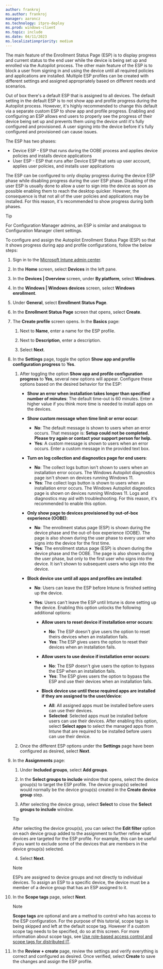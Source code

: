 ```yaml
---
author: frankroj
ms.author: frankroj
manager: aaroncz
ms.technology: itpro-deploy
ms.prod: windows-client
ms.topic: include
ms.date: 04/11/2023
ms.localizationpriority: medium
---
```


<!-- This file is shared by the following articles:

azure-ad-join-esp.md
hybrid-azure-ad-join-esp.md
self-deploying-esp.md

Headings are driven by article context. -->

The main feature of the Enrollment Status Page (ESP) is to display progress and current status to the end user while the device is being set up and enrolled via the Autopilot process. The other main feature of the ESP is to block a user from signing in and using the device until all required policies and applications are installed. Multiple ESP profiles can be created with different settings and assigned appropriately based on different needs and scenarios.

Out of box there's a default ESP that is assigned to all devices. The default setting in the default ESP is to not show app and profile progress during the Autopilot process. However, it's highly recommended to change this default via a separate custom ESP to show app and profile progress. Enabling and configuring an ESP allows end users to properly see the progress of their device being set up and prevents them using the device until it's fully configured and provisioned. A user signing into the device before it's fully configured and provisioned can cause issues.

The ESP has two phases:

- Device ESP - ESP that runs during the OOBE process and applies device policies and installs device applications
- User ESP - ESP that runs after Device ESP that sets up user account, applies user policies, and installs user applications

The ESP can be configured to only display progress during the device ESP phase while disabling progress during the user ESP phase. Disabling of the user ESP is usually done to allow a user to sign into the device as soon as possible enabling them to reach the desktop quicker. However, the consequence is that not all of the user policies and applications may be installed. For this reason, it's recommended to show progress during both phases.

> [!TIP]
> For Configuration Manager admins, an ESP is similar and analogous to Configuration Manager client settings.

To configure and assign the Autopilot Enrollment Status Page (ESP) so that it shows progress during app and profile configurations, follow the below steps:

1. Sign in to the [Microsoft Intune admin center](https://go.microsoft.com/fwlink/?linkid=2109431).

2. In the **Home** screen, select **Devices** in the left pane.

3. In the **Devices | Overview** screen, under **By platform**, select **Windows**.

4. In the **Windows | Windows devices** screen, select **Windows enrollment**.

5. Under **General**, select **Enrollment Status Page**.

6. In the **Enrollment Status Page** screen that opens, select **Create**.

7. The **Create profile** screen opens. In the **Basics** page:

   1. Next to **Name**, enter a name for the ESP profile.

   2. Next to **Description**, enter a description.

   3. Select **Next**.

8. In the **Settings** page, toggle the option **Show app and profile configuration progress** to **Yes**.

   1. After toggling the option **Show app and profile configuration progress** to **Yes**, several new options will appear. Configure these options based on the desired behavior for the ESP:

      - **Show an error when installation takes longer than specified number of minutes**: The default time-out is 60 minutes. Enter a higher value if you think more time is needed to install apps on the devices.

      - **Show custom message when time limit or error occur**:
        - **No**: The default message is shown to users when an error occurs. That message is: **Setup could not be completed. Please try again or contact your support person for help.**
        - **Yes**: A custom message is shown to users when an error occurs. Enter a custom message in the provided text box.

      - **Turn on log collection and diagnostics page for end users**:  
        - **No**: The collect logs button isn't shown to users when an installation error occurs. The Windows Autopilot diagnostics page isn't shown on devices running Windows 11.  
        - **Yes**: The collect logs button is shown to users when an installation error occurs. The Windows Autopilot diagnostics page is shown on devices running Windows 11. Logs and diagnostics may aid with troubleshooting. For this reason, it's recommended to enable this option.

      - **Only show page to devices provisioned by out-of-box experience (OOBE)**:
        - **No**: The enrollment status page (ESP) is shown during the device phase and the out-of-box experience (OOBE). The page is also shown during the user phase to every user who signs into the device for the first time.
        - **Yes**: The enrollment status page (ESP) is shown during the device phase and the OOBE. The page is also shown during the user phase, but only to the first user who signs into the device. It isn't shown to subsequent users who sign into the device.

      - **Block device use until all apps and profiles are installed**:
        - **No**: Users can leave the ESP before Intune is finished setting up the device.
        - **Yes**: Users can't leave the ESP until Intune is done setting up the device. Enabling this option unlocks the following additional options:  

          - **Allow users to reset device if installation error occurs**:  
            - **No**: The ESP doesn't give users the option to reset theirs devices when an installation fails.  
            - **Yes**: The ESP gives users the option to reset their devices when an installation fails.  

          - **Allow users to use device if installation error occurs**:
            - **No**: The ESP doesn't give users the option to bypass the ESP when an installation fails.  
            - **Yes**: The ESP gives users the option to bypass the ESP and use their devices when an installation fails.

          - **Block device use until these required apps are installed if they are assigned to the user/device**:  
            - **All**: All assigned apps must be installed before users can use their devices.  
            - **Selected**: Selected apps must be installed before users can use their devices. After enabling this option, select **Select apps** to select the managed apps from Intune that are required to be installed before users can use their device.

   2. Once the different ESP options under the **Settings** page have been configured as desired, select **Next**.

9. In the **Assignments** page:

   1. Under **Included groups**, select **Add groups**.

   2. In the **Select groups to include** window that opens, select the device group(s) to target the ESP profile. The device group(s) selected would normally be the device group(s) created in the **Create device group** step.

   3. After selecting the device group, select **Select** to close the **Select groups to include** window.

    > [!TIP]
    >
    > After selecting the device group(s), you can select the **Edit filter** option on each device group added to the assignment to further refine what devices are targeted for the ESP profile. For example, this can be useful if you want to exclude some of the devices that are members in the device group(s) selected.

   4. Select **Next**.  

    > [!NOTE]
    >
    > ESPs are assigned to device groups and not directly to individual devices. To assign an ESP to a specific device, the device must be a member of a device group that has an ESP assigned to it.

10. In the **Scope tags** page, select **Next**.

    > [!NOTE]
    > **Scope tags** are optional and are a method to control who has access to the ESP configuration. For the purpose of this tutorial, scope tags is being skipped and left at the default scope tag. However if a custom scope tag needs to be specified, do so at this screen. For more information about scope tags, see [Use role-based access control and scope tags for distributed IT](/mem/intune/fundamentals/scope-tags).

11. In the **Review + create** page, review the settings and verify everything is correct and configured as desired. Once verified, select **Create** to save the changes and assign the ESP profile.